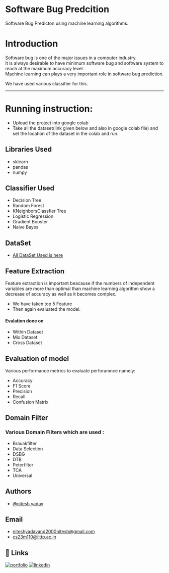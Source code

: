 
# Software Bug Predcition

Software Bug Predicton using machine learning algorithms.

# Introduction
Software bug is one of the major issues in a computer industry. \
It is always desirable to have minimum software bug and software system to reach at the maximum accuracy level.  \
Machine learning can plays a very important role in software bug prediction.

We have used various classifier for this.
__ __ 

# Running instruction:
 - Upload the project into google colab
 - Take all the dataset(link given below and also in google colab file) and set the location of the dataset in the colab and run.
## Libraries Used

- sklearn
- pandas
- numpy

## Classifier Used
- Decision Tree
- Random Forest
- KNeighborsClassfier Tree
- Logistic Regression
- Gradient Booster
- Naive Bayes


## DataSet

 - [All DataSet Used is here](https://drive.google.com/drive/folders/1IFdXSOE3kVxMRsbNIqu3Z5FBsQ8gKRHy?usp=drive_link)
 


## Feature Extraction
Feature extraction is important beacause if the numbers of independent variables are more than optimal than machine learning algorithm show a decrease of accuracy as well as it becomes complex.
 - We have taken top 5 Feature
 - Then again evaluated the model.
#### Evalation done on
 - Within Dataset
 - Mix Dataset
 - Cross Dataset
## Evaluation of model

Various performance metrics to evaluate perforamnce namely:
 - Accuracy
 - F1 Score
 - Precision
 - Recall
 - Confusion Matrix




## Domain Filter

### Various Domain Filters which are used :
 - Brauakfilter
 - Data Selection
 - DSBG
 - DTB
 - Peterfilter
 - TCA
 - Universal
## Authors

- [@nitesh yadav](https://www.linkedin.com/in/nitesh-yadav-b8847616b/)
## Email
- niteshyadavand2000nitesh@gmail.com
- cs23m110@iittp.ac.in

## 🔗 Links
[![portfolio](https://img.shields.io/badge/my_portfolio-000?style=for-the-badge&logo=ko-fi&logoColor=white)](https://github.com/NiteshShivam)
[![linkedin](https://img.shields.io/badge/linkedin-0A66C2?style=for-the-badge&logo=linkedin&logoColor=white)](https://www.linkedin.com/in/nitesh-yadav-b8847616b/)

